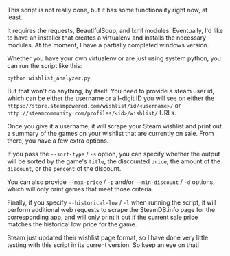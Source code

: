 This script is not really done, but it has some functionality right now, at least.

It requires the requests, BeautifulSoup, and lxml modules. Eventually, I'd like to have an installer that creates a virtualenv and installs the necessary modules. At the moment, I have a partially completed windows version.

Whether you have your own virtualenv or are just using system python, you can run the script like this:

`python wishlist_analyzer.py`

But that won't do anything, by itself. You need to provide a steam user id, which can be either the username or all-digit ID you will see on either the `https://store.steampowered.com/wishlist/id/<username>/` or `http://steamcommunity.com/profiles/<id>/wishlist/` URLs.

Once you give it a username, it will scrape your Steam wishlist and print out a summary of the games on your wishlist that are currently on sale. From there, you have a few extra options.

If you pass the `--sort-type` / `-s` option, you can specify whether the output will be sorted by the game's `title`, the discounted `price`, the amount of the `discount`, or the `percent` of the discount.

You can also provide `--max-price` / `-p` and/or `--min-discount` / `-d` options, which will only print games that meet those criteria.

Finally, if you specify `--historical-low` / `-l` when running the script, it will perform additional web requests to scrape the SteamDB.info page for the corresponding app, and will only print it out if the current sale price matches the historical low price for the game.

Steam just updated their wishlist page format, so I have done very little testing with this script in its current version. So keep an eye on that!
